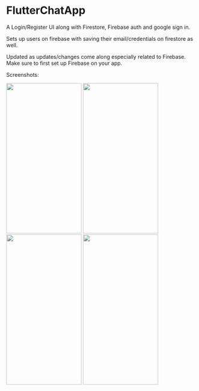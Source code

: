 # FlutterChatApp

A Login/Register UI along with Firestore, Firebase auth and google sign in.

Sets up users on firebase with saving their email/credentials on firestore as well. 

Updated as updates/changes come along especially related to Firebase. Make sure to first set up Firebase on your app. 

Screenshots:

<img src="https://github.com/shehriyarmalik/FlutterChatApp/blob/master/screenshots/Home.png?" height="400" width="200">
<img src="https://github.com/shehriyarmalik/FlutterChatApp/blob/master/screenshots/LogIn.png?raw=true" height="400" width="200">
<img src="https://github.com/shehriyarmalik/FlutterChatApp/blob/master/screenshots/LeaveApp.png?raw=true" height="400" width="200">
<img src="https://github.com/shehriyarmalik/FlutterChatApp/blob/master/screenshots/Profile.png?raw=true" height="400" width="200">

